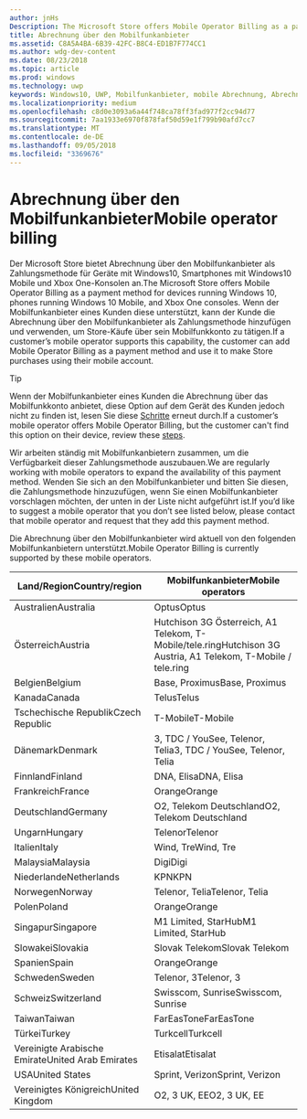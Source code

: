 ```yaml
---
author: jnHs
Description: The Microsoft Store offers Mobile Operator Billing as a payment method for mobile operators who support this capability.
title: Abrechnung über den Mobilfunkanbieter
ms.assetid: C8A5A4BA-6B39-42FC-B8C4-ED1B7F774CC1
ms.author: wdg-dev-content
ms.date: 08/23/2018
ms.topic: article
ms.prod: windows
ms.technology: uwp
keywords: Windows10, UWP, Mobilfunkanbieter, mobile Abrechnung, Abrechnung über den Mobilfunkanbieter
ms.localizationpriority: medium
ms.openlocfilehash: c8d0e3093a6a44f748ca78ff3fad977f2cc94d77
ms.sourcegitcommit: 7aa1933e6970f878faf50d59e1f799b90afd7cc7
ms.translationtype: MT
ms.contentlocale: de-DE
ms.lasthandoff: 09/05/2018
ms.locfileid: "3369676"
---
```

# <a name="mobile-operator-billing"></a><span data-ttu-id="033bb-103">Abrechnung über den Mobilfunkanbieter</span><span class="sxs-lookup"><span data-stu-id="033bb-103">Mobile operator billing</span></span>


<span data-ttu-id="033bb-104">Der Microsoft Store bietet Abrechnung über den Mobilfunkanbieter als Zahlungsmethode für Geräte mit Windows10, Smartphones mit Windows10 Mobile und Xbox One-Konsolen an.</span><span class="sxs-lookup"><span data-stu-id="033bb-104">The Microsoft Store offers Mobile Operator Billing as a payment method for devices running Windows 10, phones running Windows 10 Mobile, and Xbox One consoles.</span></span> <span data-ttu-id="033bb-105">Wenn der Mobilfunkanbieter eines Kunden diese unterstützt, kann der Kunde die Abrechnung über den Mobilfunkanbieter als Zahlungsmethode hinzufügen und verwenden, um Store-Käufe über sein Mobilfunkkonto zu tätigen.</span><span class="sxs-lookup"><span data-stu-id="033bb-105">If a customer’s mobile operator supports this capability, the customer can add Mobile Operator Billing as a payment method and use it to make Store purchases using their mobile account.</span></span>

> [!TIP]
>  <span data-ttu-id="033bb-106">Wenn der Mobilfunkanbieter eines Kunden die Abrechnung über das Mobilfunkkonto anbietet, diese Option auf dem Gerät des Kunden jedoch nicht zu finden ist, lesen Sie diese [Schritte](http://go.microsoft.com/fwlink/p/?LinkId=523993) erneut durch.</span><span class="sxs-lookup"><span data-stu-id="033bb-106">If a customer’s mobile operator offers Mobile Operator Billing, but the customer can't find this option on their device, review these [steps](http://go.microsoft.com/fwlink/p/?LinkId=523993).</span></span>

<span data-ttu-id="033bb-107">Wir arbeiten ständig mit Mobilfunkanbietern zusammen, um die Verfügbarkeit dieser Zahlungsmethode auszubauen.</span><span class="sxs-lookup"><span data-stu-id="033bb-107">We are regularly working with mobile operators to expand the availability of this payment method.</span></span> <span data-ttu-id="033bb-108">Wenden Sie sich an den Mobilfunkanbieter und bitten Sie diesen, die Zahlungsmethode hinzuzufügen, wenn Sie einen Mobilfunkanbieter vorschlagen möchten, der unten in der Liste nicht aufgeführt ist.</span><span class="sxs-lookup"><span data-stu-id="033bb-108">If you’d like to suggest a mobile operator that you don’t see listed below, please contact that mobile operator and request that they add this payment method.</span></span>

<span data-ttu-id="033bb-109">Die Abrechnung über den Mobilfunkanbieter wird aktuell von den folgenden Mobilfunkanbietern unterstützt.</span><span class="sxs-lookup"><span data-stu-id="033bb-109">Mobile Operator Billing is currently supported by these mobile operators.</span></span>

| <span data-ttu-id="033bb-110">Land/Region</span><span class="sxs-lookup"><span data-stu-id="033bb-110">Country/region</span></span>  | <span data-ttu-id="033bb-111">Mobilfunkanbieter</span><span class="sxs-lookup"><span data-stu-id="033bb-111">Mobile operators</span></span>                 |
|-----------------|----------------------------------|
| <span data-ttu-id="033bb-112">Australien</span><span class="sxs-lookup"><span data-stu-id="033bb-112">Australia</span></span>       | <span data-ttu-id="033bb-113">Optus</span><span class="sxs-lookup"><span data-stu-id="033bb-113">Optus</span></span>                            |
| <span data-ttu-id="033bb-114">Österreich</span><span class="sxs-lookup"><span data-stu-id="033bb-114">Austria</span></span>         | <span data-ttu-id="033bb-115">Hutchison 3G Österreich, A1 Telekom, T-Mobile/tele.ring</span><span class="sxs-lookup"><span data-stu-id="033bb-115">Hutchison 3G Austria, A1 Telekom, T-Mobile / tele.ring</span></span>  |
| <span data-ttu-id="033bb-116">Belgien</span><span class="sxs-lookup"><span data-stu-id="033bb-116">Belgium</span></span>         | <span data-ttu-id="033bb-117">Base, Proximus</span><span class="sxs-lookup"><span data-stu-id="033bb-117">Base, Proximus</span></span>                   |
| <span data-ttu-id="033bb-118">Kanada</span><span class="sxs-lookup"><span data-stu-id="033bb-118">Canada</span></span>          | <span data-ttu-id="033bb-119">Telus</span><span class="sxs-lookup"><span data-stu-id="033bb-119">Telus</span></span>                            |
| <span data-ttu-id="033bb-120">Tschechische Republik</span><span class="sxs-lookup"><span data-stu-id="033bb-120">Czech Republic</span></span>  | <span data-ttu-id="033bb-121">T-Mobile</span><span class="sxs-lookup"><span data-stu-id="033bb-121">T-Mobile</span></span>                         |
| <span data-ttu-id="033bb-122">Dänemark</span><span class="sxs-lookup"><span data-stu-id="033bb-122">Denmark</span></span>         | <span data-ttu-id="033bb-123">3, TDC / YouSee, Telenor, Telia</span><span class="sxs-lookup"><span data-stu-id="033bb-123">3, TDC / YouSee, Telenor, Telia</span></span>  |
| <span data-ttu-id="033bb-124">Finnland</span><span class="sxs-lookup"><span data-stu-id="033bb-124">Finland</span></span>         | <span data-ttu-id="033bb-125">DNA, Elisa</span><span class="sxs-lookup"><span data-stu-id="033bb-125">DNA, Elisa</span></span>                       |
| <span data-ttu-id="033bb-126">Frankreich</span><span class="sxs-lookup"><span data-stu-id="033bb-126">France</span></span>          | <span data-ttu-id="033bb-127">Orange</span><span class="sxs-lookup"><span data-stu-id="033bb-127">Orange</span></span>                           |
| <span data-ttu-id="033bb-128">Deutschland</span><span class="sxs-lookup"><span data-stu-id="033bb-128">Germany</span></span>         | <span data-ttu-id="033bb-129">O2, Telekom Deutschland</span><span class="sxs-lookup"><span data-stu-id="033bb-129">O2, Telekom Deutschland</span></span>          |
| <span data-ttu-id="033bb-130">Ungarn</span><span class="sxs-lookup"><span data-stu-id="033bb-130">Hungary</span></span>         | <span data-ttu-id="033bb-131">Telenor</span><span class="sxs-lookup"><span data-stu-id="033bb-131">Telenor</span></span>                          |
| <span data-ttu-id="033bb-132">Italien</span><span class="sxs-lookup"><span data-stu-id="033bb-132">Italy</span></span>           | <span data-ttu-id="033bb-133">Wind, Tre</span><span class="sxs-lookup"><span data-stu-id="033bb-133">Wind, Tre</span></span>                        |
| <span data-ttu-id="033bb-134">Malaysia</span><span class="sxs-lookup"><span data-stu-id="033bb-134">Malaysia</span></span>        | <span data-ttu-id="033bb-135">Digi</span><span class="sxs-lookup"><span data-stu-id="033bb-135">Digi</span></span>                             |
| <span data-ttu-id="033bb-136">Niederlande</span><span class="sxs-lookup"><span data-stu-id="033bb-136">Netherlands</span></span>     | <span data-ttu-id="033bb-137">KPN</span><span class="sxs-lookup"><span data-stu-id="033bb-137">KPN</span></span>                              |
| <span data-ttu-id="033bb-138">Norwegen</span><span class="sxs-lookup"><span data-stu-id="033bb-138">Norway</span></span>          | <span data-ttu-id="033bb-139">Telenor, Telia</span><span class="sxs-lookup"><span data-stu-id="033bb-139">Telenor, Telia</span></span>                   |
| <span data-ttu-id="033bb-140">Polen</span><span class="sxs-lookup"><span data-stu-id="033bb-140">Poland</span></span>          | <span data-ttu-id="033bb-141">Orange</span><span class="sxs-lookup"><span data-stu-id="033bb-141">Orange</span></span>                           |
| <span data-ttu-id="033bb-142">Singapur</span><span class="sxs-lookup"><span data-stu-id="033bb-142">Singapore</span></span>       | <span data-ttu-id="033bb-143">M1 Limited, StarHub</span><span class="sxs-lookup"><span data-stu-id="033bb-143">M1 Limited, StarHub</span></span>              |
| <span data-ttu-id="033bb-144">Slowakei</span><span class="sxs-lookup"><span data-stu-id="033bb-144">Slovakia</span></span>        | <span data-ttu-id="033bb-145">Slovak Telekom</span><span class="sxs-lookup"><span data-stu-id="033bb-145">Slovak Telekom</span></span>                   |
| <span data-ttu-id="033bb-146">Spanien</span><span class="sxs-lookup"><span data-stu-id="033bb-146">Spain</span></span>           | <span data-ttu-id="033bb-147">Orange</span><span class="sxs-lookup"><span data-stu-id="033bb-147">Orange</span></span>                           |
| <span data-ttu-id="033bb-148">Schweden</span><span class="sxs-lookup"><span data-stu-id="033bb-148">Sweden</span></span>          | <span data-ttu-id="033bb-149">Telenor, 3</span><span class="sxs-lookup"><span data-stu-id="033bb-149">Telenor, 3</span></span>                       |
| <span data-ttu-id="033bb-150">Schweiz</span><span class="sxs-lookup"><span data-stu-id="033bb-150">Switzerland</span></span>     | <span data-ttu-id="033bb-151">Swisscom, Sunrise</span><span class="sxs-lookup"><span data-stu-id="033bb-151">Swisscom, Sunrise</span></span>                |
| <span data-ttu-id="033bb-152">Taiwan</span><span class="sxs-lookup"><span data-stu-id="033bb-152">Taiwan</span></span>          | <span data-ttu-id="033bb-153">FarEasTone</span><span class="sxs-lookup"><span data-stu-id="033bb-153">FarEasTone</span></span>                       |
| <span data-ttu-id="033bb-154">Türkei</span><span class="sxs-lookup"><span data-stu-id="033bb-154">Turkey</span></span>          | <span data-ttu-id="033bb-155">Turkcell</span><span class="sxs-lookup"><span data-stu-id="033bb-155">Turkcell</span></span>                         |
| <span data-ttu-id="033bb-156">Vereinigte Arabische Emirate</span><span class="sxs-lookup"><span data-stu-id="033bb-156">United Arab Emirates</span></span> | <span data-ttu-id="033bb-157">Etisalat</span><span class="sxs-lookup"><span data-stu-id="033bb-157">Etisalat</span></span>                    |
| <span data-ttu-id="033bb-158">USA</span><span class="sxs-lookup"><span data-stu-id="033bb-158">United States</span></span>   | <span data-ttu-id="033bb-159">Sprint, Verizon</span><span class="sxs-lookup"><span data-stu-id="033bb-159">Sprint, Verizon</span></span>                  |
| <span data-ttu-id="033bb-160">Vereinigtes Königreich</span><span class="sxs-lookup"><span data-stu-id="033bb-160">United Kingdom</span></span>  | <span data-ttu-id="033bb-161">O2, 3 UK, EE</span><span class="sxs-lookup"><span data-stu-id="033bb-161">O2, 3 UK, EE</span></span>                     |

 



 


 

 





